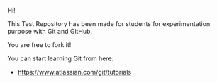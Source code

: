 Hi!

This Test Repository has been made for students for experimentation purpose with Git and GitHub.

You are free to fork it!

You can start learning Git from here:
- https://www.atlassian.com/git/tutorials
